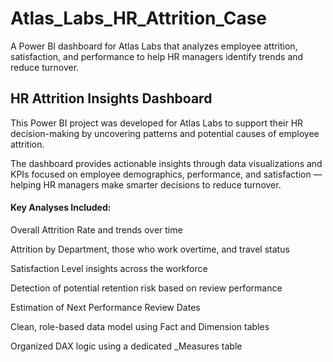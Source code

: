 # Atlas_Labs_HR_Attrition_Case
 A Power BI dashboard for Atlas Labs that analyzes employee attrition, satisfaction, and performance to help HR managers identify trends and reduce turnover.
 
## HR Attrition Insights Dashboard
This Power BI project was developed for Atlas Labs to support their HR decision-making by uncovering patterns and potential causes of employee attrition.

The dashboard provides actionable insights through data visualizations and KPIs focused on employee demographics, performance, and satisfaction — helping HR managers make smarter decisions to reduce turnover.

#### Key Analyses Included:
Overall Attrition Rate and trends over time

Attrition by Department, those who work overtime, and travel status

Satisfaction Level insights across the workforce

Detection of potential retention risk based on review performance

Estimation of Next Performance Review Dates

Clean, role-based data model using Fact and Dimension tables

Organized DAX logic using a dedicated _Measures table
